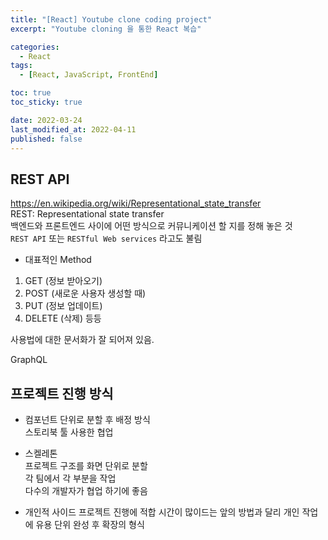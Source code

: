 ```yaml
---
title: "[React] Youtube clone coding project"
excerpt: "Youtube cloning 을 통한 React 복습"

categories:
  - React
tags:
  - [React, JavaScript, FrontEnd]

toc: true
toc_sticky: true

date: 2022-03-24
last_modified_at: 2022-04-11
published: false
---
```


## REST API

https://en.wikipedia.org/wiki/Representational_state_transfer  
REST: Representational state transfer  
백엔드와 프론트엔드 사이에 어떤 방식으로 커뮤니케이션 할 지를 정해 놓은 것  
`REST API` 또는 `RESTful Web services` 라고도 불림

- 대표적인 Method

1. GET (정보 받아오기)
2. POST (새로운 사용자 생성할 때)
3. PUT (정보 업데이트)
4. DELETE (삭제) 등등

사용법에 대한 문서화가 잘 되어져 있음.

GraphQL

## 프로젝트 진행 방식

- 컴포넌트 단위로 분할 후 배정 방식  
  스토리북 툴 사용한 협업

- 스켈레톤  
  프로젝트 구조를 화면 단위로 분할  
  각 팀에서 각 부분을 작업  
  다수의 개발자가 협업 하기에 좋음

- 개인적 사이드 프로젝트 진행에 적합
  시간이 많이드는 앞의 방법과 달리 개인 작업에 유용
  단위 완성 후 확장의 형식
